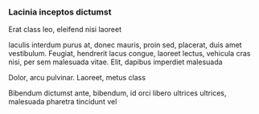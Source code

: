 ### Lacinia inceptos dictumst

Erat class leo, eleifend nisi laoreet

Iaculis interdum purus at, donec mauris, proin sed, placerat, duis amet vestibulum. Feugiat, hendrerit lacus congue, laoreet lectus, vehicula cras nisi, per sem malesuada vitae. Elit, dapibus imperdiet malesuada

Dolor, arcu pulvinar. Laoreet, metus class

Bibendum dictumst ante, bibendum, id orci libero ultrices ultrices, malesuada pharetra tincidunt vel


